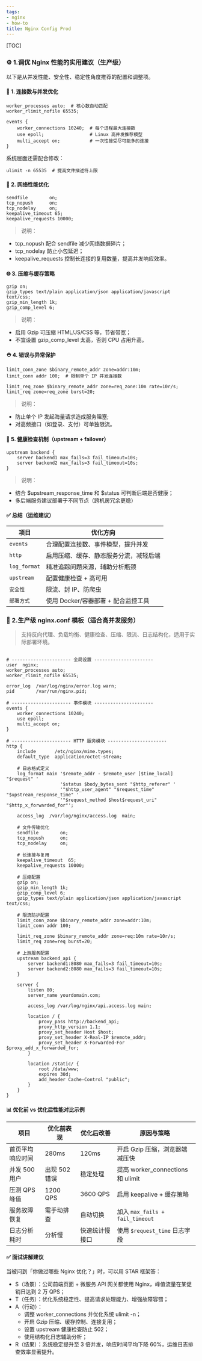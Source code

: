 ```yaml
---
tags:
- nginx
- how-to
title: Nginx Config Prod
---
```


[TOC]
### ⚙️ 1.调优 Nginx 性能的实用建议（生产级）
以下是从并发性能、安全性、稳定性角度推荐的配置和调整项。
#### 🔧 1. 连接数与并发优化
```nginx
worker_processes auto;  # 核心数自动匹配
worker_rlimit_nofile 65535;

events {
    worker_connections 10240;  # 每个进程最大连接数
    use epoll;                 # Linux 高并发推荐模型
    multi_accept on;           # 一次性接受尽可能多的连接
}

```
系统层面还需配合修改：
```
ulimit -n 65535  # 提高文件描述符上限
```

#### 🚀 2. 网络性能优化
```nginx
sendfile        on;
tcp_nopush      on;
tcp_nodelay     on;
keepalive_timeout 65;
keepalive_requests 10000;
```
> 说明：
- tcp_nopush 配合 sendfile 减少网络数据碎片；
- tcp_nodelay 防止小包延迟；
- keepalive_requests 控制长连接的复用数量，提高并发响应效率。

#### 🌐 3. 压缩与缓存策略
```nginx
gzip on;
gzip_types text/plain application/json application/javascript text/css;
gzip_min_length 1k;
gzip_comp_level 6;
```
> 说明：
- 启用 Gzip 可压缩 HTML/JS/CSS 等，节省带宽；
- 不宜设置 gzip_comp_level 太高，否则 CPU 占用升高。

#### ⛑️ 4. 错误与异常保护
```nginx
limit_conn_zone $binary_remote_addr zone=addr:10m;
limit_conn addr 100;  # 限制单个 IP 并发连接数

limit_req_zone $binary_remote_addr zone=req_zone:10m rate=10r/s;
limit_req zone=req_zone burst=20;
```
> 说明：
- 防止单个 IP 发起海量请求造成服务阻塞;
- 对高频接口（如登录、支付）可单独限流。

#### 🧯 5. 健康检查机制（upstream + failover）
```nginx
upstream backend {
    server backend1 max_fails=3 fail_timeout=10s;
    server backend2 max_fails=3 fail_timeout=10s;
}
```
> 说明：
- 结合 $upstream_response_time 和 $status 可判断后端是否健康；
- 多后端服务建议部署于不同节点（跨机房冗余更稳）

#### ✅ 总结（运维建议）
| 项目           | 优化方向                    |
| ------------ | ----------------------- |
| `events`     | 合理配置连接数、事件模型，提升并发       |
| `http`       | 启用压缩、缓存、静态服务分流，减轻后端     |
| `log_format` | 精准追踪问题来源，辅助分析瓶颈         |
| `upstream`   | 配置健康检查 + 高可用            |
| `安全性`        | 限流、封 IP、防爬虫             |
| `部署方式`       | 使用 Docker/容器部署 + 配合监控工具 |

### 📄 2.生产级 nginx.conf 模板（适合高并发服务）
> 支持反向代理、负载均衡、健康检查、压缩、限流、日志结构化，适用于实际部署环境。
```nginx

# ---------------------- 全局设置 ----------------------
user  nginx;
worker_processes auto;
worker_rlimit_nofile 65535;

error_log  /var/log/nginx/error.log warn;
pid        /var/run/nginx.pid;

# ---------------------- 事件模块 ----------------------
events {
    worker_connections 10240;
    use epoll;
    multi_accept on;
}

# ---------------------- HTTP 服务模块 ----------------------
http {
    include       /etc/nginx/mime.types;
    default_type  application/octet-stream;

    # 日志格式定义
    log_format main '$remote_addr - $remote_user [$time_local] "$request" '
                    '$status $body_bytes_sent "$http_referer" '
                    '"$http_user_agent" "$request_time" "$upstream_response_time" '
                    '"$request_method $host$request_uri" "$http_x_forwarded_for"';

    access_log  /var/log/nginx/access.log  main;

    # 文件传输优化
    sendfile        on;
    tcp_nopush      on;
    tcp_nodelay     on;

    # 长连接与复用
    keepalive_timeout  65;
    keepalive_requests 10000;

    # 压缩配置
    gzip on;
    gzip_min_length 1k;
    gzip_comp_level 6;
    gzip_types text/plain application/json application/javascript text/css;

    # 限流防护配置
    limit_conn_zone $binary_remote_addr zone=addr:10m;
    limit_conn addr 100;

    limit_req_zone $binary_remote_addr zone=req:10m rate=10r/s;
    limit_req zone=req burst=20;

    # 上游服务配置
    upstream backend_api {
        server backend1:8080 max_fails=3 fail_timeout=10s;
        server backend2:8080 max_fails=3 fail_timeout=10s;
    }

    server {
        listen 80;
        server_name yourdomain.com;

        access_log /var/log/nginx/api.access.log main;

        location / {
            proxy_pass http://backend_api;
            proxy_http_version 1.1;
            proxy_set_header Host $host;
            proxy_set_header X-Real-IP $remote_addr;
            proxy_set_header X-Forwarded-For $proxy_add_x_forwarded_for;
        }

        location /static/ {
            root /data/www;
            expires 30d;
            add_header Cache-Control "public";
        }
    }
}

```

#### 📊 优化前 vs 优化后性能对比示例
| 项目        | 优化前表现     | 优化后改善    | 原因与策略                           |
| --------- | --------- | -------- | ------------------------------- |
| 首页平均响应时间  | 280ms     | 120ms    | 开启 Gzip 压缩，浏览器端减压快              |
| 并发 500 用户 | 出现 502 错误 | 稳定处理     | 提高 worker\_connections 和 ulimit |
| 压测 QPS 峰值 | 1200 QPS  | 3600 QPS | 启用 keepalive + 缓存策略             |
| 服务故障恢复    | 需手动排查     | 自动切换     | 加入 `max_fails + fail_timeout`   |
| 日志分析耗时    | 分析慢       | 快速统计慢接口  | 使用 `$request_time` 日志字段         |

#### ✅ 面试讲解建议
当被问到「你做过哪些 Nginx 优化？」时，可以用 STAR 框架答：
- S（场景）：公司前端页面 + 微服务 API 网关都使用 Nginx，峰值流量在某促销日达到 2 万 QPS；
- T（任务）：优化系统稳定性、提高请求处理能力、增强故障容错；
- A（行动）：
  - 调整 worker_connections 并优化系统 ulimit -n；
  - 开启 Gzip 压缩、缓存控制、连接复用；
  - 设置 upstream 健康检查防止 502；
  - 使用结构化日志辅助分析；
- R（结果）：系统稳定提升至 3 倍并发，响应时间平均下降 60%，运维日志排查效率显著提升。
